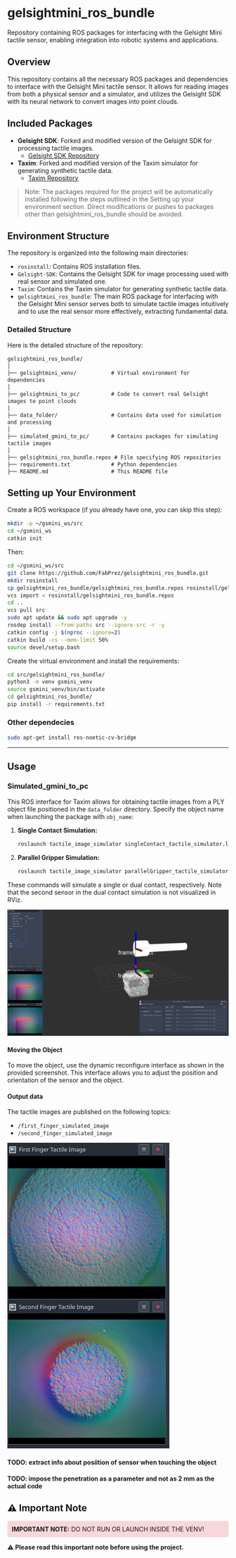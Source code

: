 # gelsightmini_ros_bundle
Repository containing ROS packages for interfacing with the Gelsight Mini tactile sensor, enabling integration into robotic systems and applications.

## Overview
This repository contains all the necessary ROS packages and dependencies to interface with the Gelsight Mini tactile sensor. It allows for reading images from both a physical sensor and a simulator, and utilizes the Gelsight SDK with its neural network to convert images into point clouds.

## Included Packages
- **Gelsight SDK**: Forked and modified version of the Gelsight SDK for processing tactile images.
  - [Gelsight SDK Repository](https://github.com/FabPrez/Gelsight-SDK)
- **Taxim**: Forked and modified version of the Taxim simulator for generating synthetic tactile data.
  - [Taxim Repository](https://github.com/FabPrez/Taxim)

> Note: The packages required for the project will be automatically installed following the steps outlined in the Setting up your environment section. Direct modifications or pushes to packages other than gelsightmini_ros_bundle should be avoided.

## Environment Structure
The repository is organized into the following main directories:

- `rosinstall`: Contains ROS installation files.
- `Gelsight-SDK`: Contains the Gelsight SDK for image processing used with real sensor and simulated one.
- `Taxim`: Contains the Taxim simulator for generating synthetic tactile data.
- `gelsightmini_ros_bundle`: The main ROS package for interfacing with the Gelsight Mini sensor serves both to simulate tactile images intuitively and to use the real sensor more effectively, extracting fundamental data.

### Detailed Structure
Here is the detailed structure of the repository:
```
gelsightmini_ros_bundle/
│
├── gelsightmini_venv/           # Virtual environment for dependencies
│
├── gelsightmini_to_pc/          # Code to convert real Gelsight images to point clouds
│
├── data_folder/                 # Contains data used for simulation and processing
│
├── simulated_gmini_to_pc/       # Contains packages for simulating tactile images
│
├── gelsightmini_ros_bundle.repos # File specifying ROS repositories
├── requirements.txt             # Python dependencies
├── README.md                    # This README file
```

## Setting up Your Environment

Create a ROS workspace (if you already have one, you can skip this step):
```bash
mkdir -p ~/gsmini_ws/src
cd ~/gsmini_ws
catkin init
```

Then:
```bash
cd ~/gsmini_ws/src
git clone https://github.com/FabPrez/gelsightmini_ros_bundle.git
mkdir rosinstall
cp gelsightmini_ros_bundle/gelsightmini_ros_bundle.repos rosinstall/gelsightmini_ros_bundle.repos 
vcs import < rosinstall/gelsightmini_ros_bundle.repos
cd ..
vcs pull src
sudo apt update && sudo apt upgrade -y
rosdep install --from-paths src --ignore-src -r -y
catkin config -j $(nproc --ignore=2)
catkin build -cs --mem-limit 50%
source devel/setup.bash
```
Create the virtual environment and install the requirements:
```bash
cd src/gelsightmini_ros_bundle/
python3 -m venv gsmini_venv
source gsmini_venv/bin/activate
cd gelsightmini_ros_bundle/
pip install -r requirements.txt
```
### Other dependecies
```bash
sudo apt-get install ros-noetic-cv-bridge
```
---

## Usage
### Simulated_gmini_to_pc
This ROS interface for Taxim allows for obtaining tactile images from a PLY object file positioned in the `data_folder` directory. Specify the object name when launching the package with `obj_name`:

1. **Single Contact Simulation:**
   ```sh
   roslaunch tactile_image_simulator singleContact_tactile_simulator.launch obj_name:=Simple_Pin
   ```

2. **Parallel Gripper Simulation:**
   ```sh
   roslaunch tactile_image_simulator parallelGripper_tactile_simulator.launch obj_name:=Simple_Pin
   ```

These commands will simulate a single or dual contact, respectively. Note that the second sensor in the dual contact simulation is not visualized in RViz.

![Simulator Screen](data_folder/simulator_screen.png)

#### Moving the Object
To move the object, use the dynamic reconfigure interface as shown in the provided screenshot. This interface allows you to adjust the position and orientation of the sensor and the object.

#### Output data
The tactile images are published on the following topics:
- `/first_finger_simulated_image`
- `/second_finger_simulated_image`
  

![Simulated tactile iamges](data_folder/simulated_tactile_images.png)
#### TODO: extract info about posiition of sensor when touching the object
#### TODO: impose the penetration as a parameter and not as 2 mm as the actual code

## ⚠️ Important Note

<div style="background-color: #f8d7da; padding: 10px; border-radius: 5px;">
  <strong>IMPORTANT NOTE:</strong> DO NOT RUN OR LAUNCH INSIDE THE VENV!
</div>

**⚠️ Please read this important note before using the project.**




